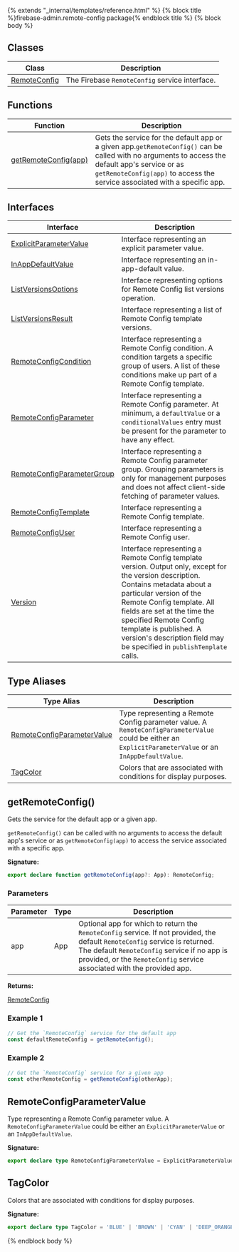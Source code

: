 {% extends "_internal/templates/reference.html" %}
{% block title %}firebase-admin.remote-config package{% endblock title %}
{% block body %}

## Classes

|  Class | Description |
|  --- | --- |
|  [RemoteConfig](./firebase-admin.remote-config.remoteconfig.md#remoteconfig_class) | The Firebase <code>RemoteConfig</code> service interface. |

## Functions

|  Function | Description |
|  --- | --- |
|  [getRemoteConfig(app)](./firebase-admin.remote-config.md#getremoteconfig) | Gets the  service for the default app or a given app.<code>getRemoteConfig()</code> can be called with no arguments to access the default app's  service or as <code>getRemoteConfig(app)</code> to access the  service associated with a specific app. |

## Interfaces

|  Interface | Description |
|  --- | --- |
|  [ExplicitParameterValue](./firebase-admin.remote-config.explicitparametervalue.md#explicitparametervalue_interface) | Interface representing an explicit parameter value. |
|  [InAppDefaultValue](./firebase-admin.remote-config.inappdefaultvalue.md#inappdefaultvalue_interface) | Interface representing an in-app-default value. |
|  [ListVersionsOptions](./firebase-admin.remote-config.listversionsoptions.md#listversionsoptions_interface) | Interface representing options for Remote Config list versions operation. |
|  [ListVersionsResult](./firebase-admin.remote-config.listversionsresult.md#listversionsresult_interface) | Interface representing a list of Remote Config template versions. |
|  [RemoteConfigCondition](./firebase-admin.remote-config.remoteconfigcondition.md#remoteconfigcondition_interface) | Interface representing a Remote Config condition. A condition targets a specific group of users. A list of these conditions make up part of a Remote Config template. |
|  [RemoteConfigParameter](./firebase-admin.remote-config.remoteconfigparameter.md#remoteconfigparameter_interface) | Interface representing a Remote Config parameter. At minimum, a <code>defaultValue</code> or a <code>conditionalValues</code> entry must be present for the parameter to have any effect. |
|  [RemoteConfigParameterGroup](./firebase-admin.remote-config.remoteconfigparametergroup.md#remoteconfigparametergroup_interface) | Interface representing a Remote Config parameter group. Grouping parameters is only for management purposes and does not affect client-side fetching of parameter values. |
|  [RemoteConfigTemplate](./firebase-admin.remote-config.remoteconfigtemplate.md#remoteconfigtemplate_interface) | Interface representing a Remote Config template. |
|  [RemoteConfigUser](./firebase-admin.remote-config.remoteconfiguser.md#remoteconfiguser_interface) | Interface representing a Remote Config user. |
|  [Version](./firebase-admin.remote-config.version.md#version_interface) | Interface representing a Remote Config template version. Output only, except for the version description. Contains metadata about a particular version of the Remote Config template. All fields are set at the time the specified Remote Config template is published. A version's description field may be specified in <code>publishTemplate</code> calls. |

## Type Aliases

|  Type Alias | Description |
|  --- | --- |
|  [RemoteConfigParameterValue](./firebase-admin.remote-config.md#remoteconfigparametervalue) | Type representing a Remote Config parameter value. A <code>RemoteConfigParameterValue</code> could be either an <code>ExplicitParameterValue</code> or an <code>InAppDefaultValue</code>. |
|  [TagColor](./firebase-admin.remote-config.md#tagcolor) | Colors that are associated with conditions for display purposes. |

## getRemoteConfig()

Gets the  service for the default app or a given app.

`getRemoteConfig()` can be called with no arguments to access the default app's  service or as `getRemoteConfig(app)` to access the  service associated with a specific app.

<b>Signature:</b>

```typescript
export declare function getRemoteConfig(app?: App): RemoteConfig;
```

### Parameters

|  Parameter | Type | Description |
|  --- | --- | --- |
|  app | App | Optional app for which to return the <code>RemoteConfig</code> service. If not provided, the default <code>RemoteConfig</code> service is returned. The default <code>RemoteConfig</code> service if no app is provided, or the <code>RemoteConfig</code> service associated with the provided app. |

<b>Returns:</b>

[RemoteConfig](./firebase-admin.remote-config.remoteconfig.md#remoteconfig_class)

### Example 1


```javascript
// Get the `RemoteConfig` service for the default app
const defaultRemoteConfig = getRemoteConfig();

```

### Example 2


```javascript
// Get the `RemoteConfig` service for a given app
const otherRemoteConfig = getRemoteConfig(otherApp);

```

## RemoteConfigParameterValue

Type representing a Remote Config parameter value. A `RemoteConfigParameterValue` could be either an `ExplicitParameterValue` or an `InAppDefaultValue`<!-- -->.

<b>Signature:</b>

```typescript
export declare type RemoteConfigParameterValue = ExplicitParameterValue | InAppDefaultValue;
```

## TagColor

Colors that are associated with conditions for display purposes.

<b>Signature:</b>

```typescript
export declare type TagColor = 'BLUE' | 'BROWN' | 'CYAN' | 'DEEP_ORANGE' | 'GREEN' | 'INDIGO' | 'LIME' | 'ORANGE' | 'PINK' | 'PURPLE' | 'TEAL';
```
{% endblock body %}
